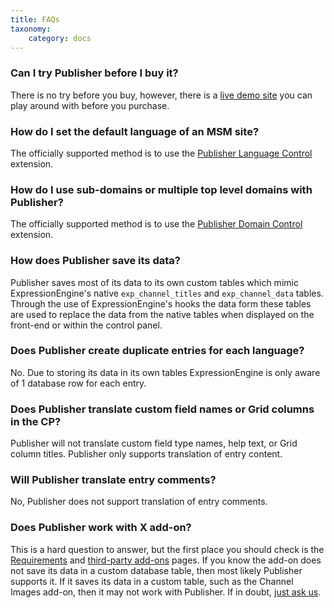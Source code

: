 ```yaml
---
title: FAQs
taxonomy:
    category: docs
---
```


### Can I try Publisher before I buy it?
There is no try before you buy, however, there is a <a href="http://demo.boldminded.com/">live demo site</a> you can play around with before you purchase.

### How do I set the default language of an MSM site?
The officially supported method is to use the <a href="https://boldminded.com/add-ons/publisher-language-control">Publisher Language Control</a> extension.

### How do I use sub-domains or multiple top level domains with Publisher?
The officially supported method is to use the <a href="https://boldminded.com/add-ons/publisher-domain-control">Publisher Domain Control</a> extension.

### How does Publisher save its data?
Publisher saves most of its data to its own custom tables which mimic ExpressionEngine's native ``exp_channel_titles`` and ``exp_channel_data`` tables. Through the use of ExpressionEngine's hooks the data form these tables are used to replace the data from the native tables when displayed on the front-end or within the control panel.

### Does Publisher create duplicate entries for each language?
No. Due to storing its data in its own tables ExpressionEngine is only aware of 1 database row for each entry.

### Does Publisher translate custom field names or Grid columns in the CP?
Publisher will not translate custom field type names, help text, or Grid column titles. Publisher only supports translation of entry content.

### Will Publisher translate entry comments?
No, Publisher does not support translation of entry comments.

### Does Publisher work with X add-on?
This is a hard question to answer, but the first place you should check is the [Requirements](requirements) and [third-party add-ons](third-party-addons) pages. If you know the add-on does not save its data in a custom database table, then most likely Publisher supports it. If it saves its data in a custom table, such as the Channel Images add-on, then it may not work with Publisher. If in doubt, [just ask us](mailto:support@boldminded.com).

